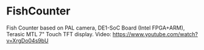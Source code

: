 # FishCounter
Fish Counter based on PAL camera, DE1-SoC Board (Intel FPGA+ARM), Terasic MTL 7" Touch TFT display. 
Video: https://www.youtube.com/watch?v=XrgDo04s9bU

